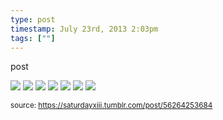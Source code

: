 ```yaml
---
type: post
timestamp: July 23rd, 2013 2:03pm
tags: [""]
---
```

post


 <img src="https://saturdayxiii.github.io/media/56264253684_1.png"/>
       

   

 <img src="https://saturdayxiii.github.io/media/56264253684_2.png"/>
       

   

 <img src="https://saturdayxiii.github.io/media/56264253684_3.png"/>
       

   

 <img src="https://saturdayxiii.github.io/media/56264253684_4.png"/>
       

   

 <img src="https://saturdayxiii.github.io/media/56264253684_5.png"/>
       

   

 <img src="https://saturdayxiii.github.io/media/56264253684_6.png"/>
       

   

 <img src="https://saturdayxiii.github.io/media/56264253684_7.png"/>
       

        
      
      
      
      
  
<small>source: https://saturdayxiii.tumblr.com/post/56264253684</small>